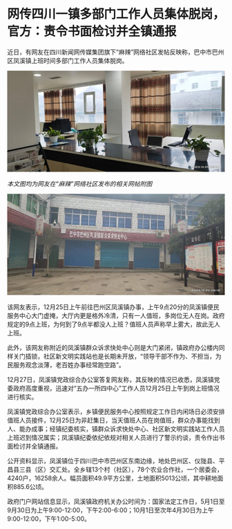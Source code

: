 # 网传四川一镇多部门工作人员集体脱岗，官方：责令书面检讨并全镇通报

近日，有网友在四川新闻网传媒集团旗下“麻辣”网络社区发帖反映称，巴中市巴州区凤溪镇上班时间多部门工作人员集体脱岗。

![6e1b05b366e1a7f140a89e7220db97b5.jpg](./网传四川一镇多部门工作人员集体脱岗官方责令书面检讨并全镇通报/6e1b05b366e1a7f140a89e7220db97b5.jpg)

_本文图均为网友在“麻辣”网络社区发布的相关网帖附图_

![6f2a11ad93b56c26b15ed0fd881110c8.jpg](./网传四川一镇多部门工作人员集体脱岗官方责令书面检讨并全镇通报/6f2a11ad93b56c26b15ed0fd881110c8.jpg)

该网友表示，12月25日上午前往巴州区凤溪镇办事，上午9点20分的凤溪镇便民服务中心大门虚掩，大厅内更是格外冷清，只有一人值班，多岗位无人在岗。政府规定的9点上班，为何到了9点半都没人上班？值班人员声称早上雾大，故此无人上班。

此外，该网友称附近的凤溪镇群众诉求快处中心则是大门紧闭，镇政府办公楼内同样关门插锁，社区新文明实践站也是长期未开放，“领导干部不作为、不担当，为民服务观念淡薄，老百姓办事经常跑空路”。

12月27日，凤溪镇党政综合办公室答复网友称，其反映的情况已收悉，凤溪镇党委政府高度重视，迅速对“五办一所四中心”工作人员12月25日上午到岗上班情况进行核实。

凤溪镇党政综合办公室表示，乡镇便民服务中心按照规定工作日内闲场日必须安排值班人员接件，12月25日为非赶集日，当天值班人员在岗值班，群众办事能找到人、能办成事；经镇纪委核实，镇群众诉求快处中心、社区新文明实践站工作人员上班迟到情况属实；凤溪镇纪委依纪依规对相关人员进行了警示约谈，责令作出书面检讨并全镇通报。

公开资料显示，凤溪镇位于四川巴中市巴州区东南边缘，地处巴州区、仪陇县、平昌县三县（区）交汇处。全乡辖13个村（社区），78个农业合作社，一个居委会，4240户，16258余人。幅员面积49.9平方公里，土地面积5013公顷，其中耕地面积885.6公顷。

政府门户网站信息显示，凤溪镇政府机关办公时间为：国家法定工作日，5月1日至9月30日为上午9:00-12:00，下午2:00-6:00；10月1日至次年4月30日为上午9:00-12:00，下午1:00-5:00。

